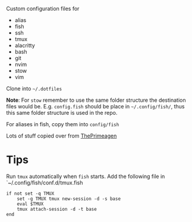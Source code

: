 Custom configuration files for
- alias
- fish
- ssh
- tmux
- alacritty
- bash
- git
- nvim
- stow
- vim

Clone into `~/.dotfiles`

**Note**: For `stow` remember to use the same folder structure the destination files would be.
E.g. `config.fish` should be place in `~/.config/fish/`, thus this same folder structure is used in the repo.

For aliases in fish, copy them into `config/fish`

Lots of stuff copied over from [ThePrimeagen](https://github.com/awesome-streamers/awesome-streamerrc/tree/master/ThePrimeagen)

# Tips

Run `tmux` automatically when `fish` starts.
Add the following file in `~/.config/fish/conf.d/tmux.fish

```
if not set -q TMUX
    set -g TMUX tmux new-session -d -s base
    eval $TMUX
    tmux attach-session -d -t base
end
```
